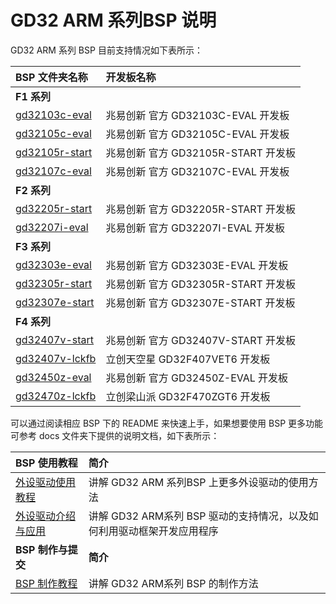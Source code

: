 
# GD32 ARM 系列BSP 说明

GD32 ARM 系列 BSP 目前支持情况如下表所示：

| **BSP 文件夹名称**       | **开发板名称**                 |
|:------------------------- |:-------------------------- |
| **F1 系列** |  |
| [gd32103c-eval](gd32103c-eval) | 兆易创新 官方 GD32103C-EVAL 开发板 |
| [gd32105c-eval](gd32105c-eval) | 兆易创新 官方 GD32105C-EVAL 开发板 |
| [gd32105r-start](gd32105r-start) | 兆易创新 官方 GD32105R-START 开发板 |
| [gd32107c-eval](gd32107c-eval) | 兆易创新 官方 GD32107C-EVAL 开发板 |
| **F2 系列** |  |
| [gd32205r-start](gd32205r-start) | 兆易创新 官方 GD32205R-START 开发板 |
| [gd32207i-eval](gd32207i-eval) | 兆易创新 官方 GD32207I-EVAL 开发板 |
| **F3 系列** |  |
| [gd32303e-eval](gd32303e-eval) | 兆易创新 官方 GD32303E-EVAL 开发板 |
| [gd32305r-start](gd32305r-start) | 兆易创新 官方 GD32305R-START 开发板 |
| [gd32307e-start](gd32307e-start) | 兆易创新 官方 GD32307E-START 开发板 |
| **F4 系列** |  |
| [gd32407v-start](gd32407v-start) | 兆易创新 官方 GD32407V-START 开发板 |
| [gd32407v-lckfb](gd32407v-lckfb) | 立创天空星  GD32F407VET6 开发板 |
| [gd32450z-eval](gd32450z-eval) | 兆易创新 官方 GD32450Z-EVAL 开发板 |
| [gd32470z-lckfb](gd32470z-lckfb) | 立创梁山派  GD32F470ZGT6 开发板 |

可以通过阅读相应 BSP 下的 README 来快速上手，如果想要使用 BSP 更多功能可参考 docs 文件夹下提供的说明文档，如下表所示：

| **BSP 使用教程** | **简介**                                          |
|:-------------------- |:------------------------------------------------- |
| [外设驱动使用教程](docs/GD32_ARM系列BSP外设驱动使用教程.md) | 讲解 GD32 ARM 系列BSP 上更多外设驱动的使用方法 |
| [外设驱动介绍与应用](docs/GD32_ARM系列驱动介绍.md) | 讲解 GD32 ARM系列 BSP 驱动的支持情况，以及如何利用驱动框架开发应用程序 |
| **BSP 制作与提交** | **简介**                                     |
| [BSP 制作教程](docs/GD32_ARM系列BSP制作教程.md) | 讲解 GD32 ARM系列 BSP 的制作方法 |

